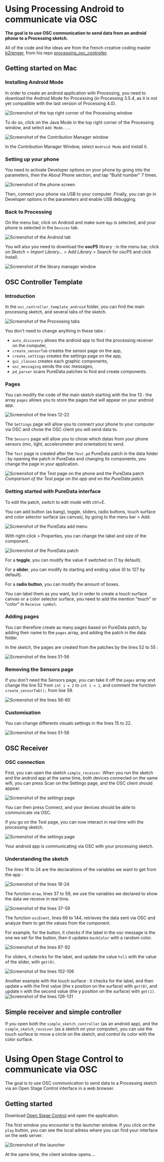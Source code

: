 # Using Processing Android to communicate via OSC

**The goal is to use OSC communication to send data from an android phone to a Processing sketch.**

All of the code and the ideas are from the french creative coding master [b2renger](https://github.com/b2renger), from his repo [processing_osc_controller](https://github.com/b2renger/processing_osc_controller).

## Getting started on Mac

### Installing Android Mode

In order to create an android application with Processing, you need to download the Android Mode for Processing (in Processing 3.5.4, as it is not yet compatible with the last version of Processing 4.0).

![Screenshot of the top right corner of the Processing window](./images/screen1.png)

To do so, click on the Java Mode in the top right corner of the Processing window, and select `Add Mode...`.

![Screenshot of the Contribution Manager window](./images/screen2.png)

In the Contribution Manager Window, select `Android Mode` and install it.

### Setting up your phone

You need to activate Developer options on your phone by going into the parameters, then the About Phone section, and tap "Build number" 7 times.

![Screenshot of the phone screen](./images/screen3.png)

Then, connect your phone via USB to your computer. Finally, you can go in Developer options in the parameters and enable USB debugging.

### Back to Processing

On the menu bar, click on Android and make sure `App` is selected, and your phone is selected in the `Devices` tab.

![Screenshot of the Android tab](./images/screen4.png)

You will also you need to download the **oscP5** library : in the menu bar, click on *Sketch* > *Import Library...* > *Add Library* > Search for oscP5 and click Install.

![Screenshot of the library manager window](./images/screen5.png)


## OSC Controller Template

### Introduction

In the `osc_controller_template_android` folder, you can find the main processing sketch, and several tabs of the sketch.

![Screenshot of the Processing tabs](./images/screen6.png)

You don't need to change anything in these tabs : 
* `auto_discovery` allows the android app to find the processing receiver on the computer,
* `create_sensorTab` creates the sensor page on the app, 
* `create_settings` creates the settings page on the app, 
* `gui_classes` creates each graphic components, 
* `osc_messaging` sends the osc messages, 
* `pd_parser` scans PureData patches to find and create components.

### Pages

You can modify the code of the main sketch starting with the line 13 : the array `pages` allows you to store the pages that will appear on your android app. 

![Screenshot of the lines 12-22](./images/screen7.png)

The `Settings` page will allow you to connect your phone to your computer via OSC and chose the OSC client you will send data to.

The `Sensors` page will allow you to chose which datas from your phone sensors (mic, light, accelerometer and orientation) to send.

The `Test` page is created after the `Test.pd` PureData patch in the data folder : by opening the patch in PureData and changing its components, you change the page in your application.

![Screenshot of the Test page on the phone and the PureData patch](./images/screen8.png)
*Comparison of the Test page on the app and on the PureData patch.*

### Getting started with PureData interface

To edit the patch, switch to edit mode with ctrl+E. 

You can add button (as bang), toggle, sliders, radio buttons, touch surface and color selector surface (as canvas), by going to the menu bar > Add.

![Screenshot of the PureData add menu](./images/screen9.png)

With right-click > Properties, you can change the label and size of the component. 

![Screenshot of the PureData patch](./images/screen10.png)

For a **toggle**, you can modify the value if switched on (1 by default).

For a **slider**, you can modify its starting and ending value (0 to 127 by default). 

For a **radio button**, you can modify the amount of boxes.

You can label them as you want, but in order to create a touch surface canvas or a color selector surface, you need to add the mention "touch" or "color" in `Receive symbol`.

### Adding pages

You can therefore create as many pages based on PureData patch, by adding their name to the `pages` array, and adding the patch in the data folder.

In the sketch, the pages are created from the patches by the lines 52 to 55 :

![Screenshot of the lines 51-56](./images/screen11.png)

### Removing the Sensors page

If you don't need the Sensors page, you can take it off the `pages` array and change the line 52 from `int i = 2` to `int i = 1`, and comment the function `create_sensorTab();` from line 59.

![Screenshot of the lines 56-60](./images/screen12.png)

### Customisation 

You can change differents visuals settings in the lines 15 to 22. 

![Screenshot of the lines 51-56](./images/screen13.png)

## OSC Receiver

### OSC connection

First, you can open the sketch `simple_receiver`. When you run the sketch and the android app at the same time, both devices connected on the same wifi, you can press Scan on the Settings page, and the OSC client should appear. 

![Screenshot of the settings page](./images/screen14.png)

You can then press Connect, and your devices should be able to communicate via OSC.

If you go on the Test page, you can now interact in real time with the processing sketch.

![Screenshot of the settings page](./images/screen15.png)

Your android app is communicating via OSC with your processing sketch.

### Understanding the sketch

The lines 16 to 24 are the declarations of the variables we want to get from the app :

![Screenshot of the lines 16-24](./images/screen16.png)

The function `draw`, lines 37 to 59, we use the variables we declared to show the data we receive in real time.

![Screenshot of the lines 37-59](./images/screen17.png)

The function `oscEvent`, lines 66 to 144, retrieves the data sent via OSC and analyze them to get the values from the component.

For example, for the button, it checks if the label in the osc message is the one we set for the button, then it updates `backColor` with a random color.

![Screenshot of the lines 87-92](./images/screen18.png)

For sliders, it checks for the label, and update the value `hsl1` with the value of the slider, with `get(0)`.

![Screenshot of the lines 102-106](./images/screen19.png)

Another example with the touch surface : it checks for the label, and then update `w` with the first value (the x position on the surface) with `get(0)`, and update `h` with the second value (the y position on the surface) with `get(1)`.
![Screenshot of the lines 126-131](./images/screen20.png)

## Simple receiver and simple controller

If you open both the `simple_sketch_controller` (as an android app), and the `simple_sketch_receiver` (as a sketch on your computer), you can use the touch surface to move a circle on the sketch, and control its color with the color surface.

#
# Using Open Stage Control to communicate via OSC

The goal is to use OSC communication to send data to a Processing sketch via an Open Stage Control interface in a web browser.

## Getting started

Download [Open Stage Control](http://openstagecontrol.ammd.net/download/) and open the application.

The first window you encounter is the launcher window.
If you click on the `play` button, you can see the local adress where you can find your interface on the web server.

![Screenshot of the launcher](./images/screen21.png)

At the same time, the client window opens....
